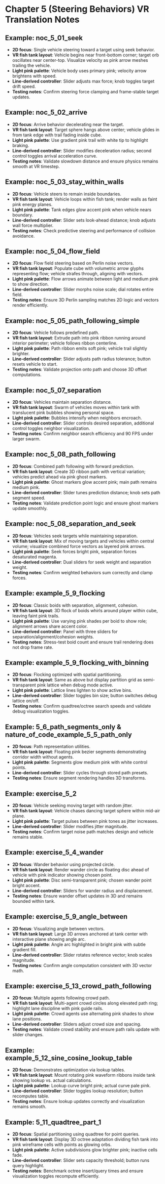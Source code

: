 # Chapter 5 (Steering Behaviors) VR Translation Notes

## Example: noc_5_01_seek
- **2D focus**: Single vehicle steering toward a target using seek behavior.
- **VR fish tank layout**: Vehicle begins near front-bottom corner; target orb oscillates near center-top. Visualize velocity as pink arrow meshes trailing the vehicle.
- **Light pink palette**: Vehicle body uses primary pink; velocity arrow brightens with speed.
- **Line-derived controller**: Slider adjusts max force; knob toggles target drift speed.
- **Testing notes**: Confirm steering force clamping and frame-stable target updates.

## Example: noc_5_02_arrive
- **2D focus**: Arrive behavior decelerating near the target.
- **VR fish tank layout**: Target sphere hangs above center; vehicle glides in from tank edge with trail fading inside cube.
- **Light pink palette**: Use gradient pink trail with white tip to highlight braking.
- **Line-derived controller**: Slider modifies deceleration radius; second control toggles arrival acceleration curve.
- **Testing notes**: Validate slowdown distance and ensure physics remains smooth at VR timestep.

## Example: noc_5_03_stay_within_walls
- **2D focus**: Vehicle steers to remain inside boundaries.
- **VR fish tank layout**: Vehicle loops within fish tank; render walls as faint pink energy planes.
- **Light pink palette**: Tank edges glow accent pink when vehicle nears boundary.
- **Line-derived controller**: Slider sets look-ahead distance; knob adjusts wall force multiplier.
- **Testing notes**: Check predictive steering and performance of collision avoidance.

## Example: noc_5_04_flow_field
- **2D focus**: Flow field steering based on Perlin noise vectors.
- **VR fish tank layout**: Populate cube with volumetric arrow glyphs representing flow; vehicle strafes through, aligning with vectors.
- **Light pink palette**: Flow arrows animate between light and medium pink to show direction.
- **Line-derived controller**: Slider morphs noise scale; dial rotates entire field.
- **Testing notes**: Ensure 3D Perlin sampling matches 2D logic and vectors render efficiently.

## Example: noc_5_05_path_following_simple
- **2D focus**: Vehicle follows predefined path.
- **VR fish tank layout**: Extrude path into pink ribbon running around interior perimeter; vehicle follows ribbon centerline.
- **Light pink palette**: Path ribbon emits soft pink; vehicle trail slightly brighter.
- **Line-derived controller**: Slider adjusts path radius tolerance; button resets vehicle to start.
- **Testing notes**: Validate projection onto path and choose 3D offset computations.

## Example: noc_5_07_separation
- **2D focus**: Vehicles maintain separation distance.
- **VR fish tank layout**: Swarm of vehicles moves within tank with translucent pink bubbles showing personal space.
- **Light pink palette**: Bubbles intensify when neighbors encroach.
- **Line-derived controller**: Slider controls desired separation, additional control toggles neighbor visualization.
- **Testing notes**: Confirm neighbor search efficiency and 90 FPS under larger swarm.

## Example: noc_5_08_path_following
- **2D focus**: Combined path following with forward prediction.
- **VR fish tank layout**: Create 3D ribbon path with vertical variation; vehicles predict ahead via pink ghost markers.
- **Light pink palette**: Ghost markers glow accent pink; main path remains medium pink.
- **Line-derived controller**: Slider tunes prediction distance; knob sets path segment speed.
- **Testing notes**: Validate prediction point logic and ensure ghost markers update smoothly.

## Example: noc_5_08_separation_and_seek
- **2D focus**: Vehicles seek targets while maintaining separation.
- **VR fish tank layout**: Mix of moving targets and vehicles within central volume; visualize combined force vectors as layered pink arrows.
- **Light pink palette**: Seek forces bright pink, separation forces desaturated magenta.
- **Line-derived controller**: Dual sliders for seek weight and separation weight.
- **Testing notes**: Confirm weighted behaviors sum correctly and clamp forces.

## Example: example_5_9_flocking
- **2D focus**: Classic boids with separation, alignment, cohesion.
- **VR fish tank layout**: 3D flock of boids whirls around player within cube, leaving faint pink trails.
- **Light pink palette**: Use varying pink shades per boid to show role; alignment arrows share accent color.
- **Line-derived controller**: Panel with three sliders for separation/alignment/cohesion weights.
- **Testing notes**: Stress-test boid count and ensure trail rendering does not drop frame rate.

## Example: example_5_9_flocking_with_binning
- **2D focus**: Flocking optimized with spatial partitioning.
- **VR fish tank layout**: Same as above but display partition grid as semi-transparent pink lattice when debug mode active.
- **Light pink palette**: Lattice lines lighten to show active bins.
- **Line-derived controller**: Slider toggles bin size; button switches debug lattice on/off.
- **Testing notes**: Confirm quadtree/octree search speeds and validate debug visualization toggles.

## Example: 5_6_path_segments_only & nature_of_code_example_5_5_path_only
- **2D focus**: Path representation utilities.
- **VR fish tank layout**: Floating pink bezier segments demonstrating corridor width without agents.
- **Light pink palette**: Segments glow medium pink with white control points.
- **Line-derived controller**: Slider cycles through stored path presets.
- **Testing notes**: Ensure segment rendering handles 3D transforms.

## Example: exercise_5_2
- **2D focus**: Vehicle seeking moving target with random jitter.
- **VR fish tank layout**: Vehicle chases dancing target sphere within mid-air plane.
- **Light pink palette**: Target pulses between pink tones as jitter increases.
- **Line-derived controller**: Slider modifies jitter magnitude.
- **Testing notes**: Confirm target noise path matches design and vehicle remains stable.

## Example: exercise_5_4_wander
- **2D focus**: Wander behavior using projected circle.
- **VR fish tank layout**: Render wander circle as floating disc ahead of vehicle with pink indicator showing chosen point.
- **Light pink palette**: Disc semi-transparent pink; chosen wander point bright accent.
- **Line-derived controller**: Sliders for wander radius and displacement.
- **Testing notes**: Ensure wander offset updates in 3D and remains bounded within tank.

## Example: exercise_5_9_angle_between
- **2D focus**: Visualizing angle between vectors.
- **VR fish tank layout**: Large 3D arrows anchored at tank center with interactive plane showing angle arc.
- **Light pink palette**: Angle arc highlighted in bright pink with subtle gradient fill.
- **Line-derived controller**: Slider rotates reference vector; knob scales magnitude.
- **Testing notes**: Confirm angle computation consistent with 3D vector math.

## Example: exercise_5_13_crowd_path_following
- **2D focus**: Multiple agents following crowd path.
- **VR fish tank layout**: Multi-agent crowd circles along elevated path ring; highlight lane discipline with pink guide rails.
- **Light pink palette**: Crowd agents use alternating pink shades to show lane positions.
- **Line-derived controller**: Sliders adjust crowd size and spacing.
- **Testing notes**: Validate crowd stability and ensure path rails update with slider changes.

## Example: example_5_12_sine_cosine_lookup_table
- **2D focus**: Demonstrates optimization via lookup tables.
- **VR fish tank layout**: Mount rotating pink waveform ribbons inside tank showing lookup vs. actual calculations.
- **Light pink palette**: Lookup curve bright pink; actual curve pale pink.
- **Line-derived controller**: Slider toggles lookup resolution; button recomputes table.
- **Testing notes**: Ensure lookup updates correctly and visualization remains smooth.

## Example: 5_11_quadtree_part_1
- **2D focus**: Spatial partitioning using quadtree for point queries.
- **VR fish tank layout**: Display 3D octree adaptation dividing fish tank into pink wireframe cells with points as glowing orbs.
- **Light pink palette**: Active subdivisions glow brighter pink; inactive cells fade.
- **Line-derived controller**: Slider sets capacity threshold; button runs query highlight.
- **Testing notes**: Benchmark octree insert/query times and ensure visualization toggles recompute efficiently.

